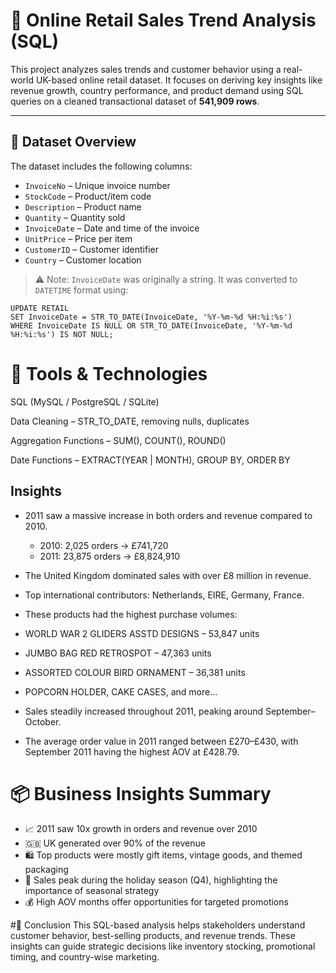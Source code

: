 # 🛒 Online Retail Sales Trend Analysis (SQL)

This project analyzes sales trends and customer behavior using a real-world UK-based online retail dataset. It focuses on deriving key insights like revenue growth, country performance, and product demand using SQL queries on a cleaned transactional dataset of **541,909 rows**.

---

## 📁 Dataset Overview

The dataset includes the following columns:

- `InvoiceNo` – Unique invoice number  
- `StockCode` – Product/item code  
- `Description` – Product name  
- `Quantity` – Quantity sold  
- `InvoiceDate` – Date and time of the invoice  
- `UnitPrice` – Price per item  
- `CustomerID` – Customer identifier  
- `Country` – Customer location  

> ⚠️ Note: `InvoiceDate` was originally a string. It was converted to `DATETIME` format using:
```
UPDATE RETAIL
SET InvoiceDate = STR_TO_DATE(InvoiceDate, '%Y-%m-%d %H:%i:%s')
WHERE InvoiceDate IS NULL OR STR_TO_DATE(InvoiceDate, '%Y-%m-%d %H:%i:%s') IS NOT NULL; 
```

# 🧰 Tools & Technologies
SQL (MySQL / PostgreSQL / SQLite)

Data Cleaning – STR_TO_DATE, removing nulls, duplicates

Aggregation Functions – SUM(), COUNT(), ROUND()

Date Functions – EXTRACT(YEAR | MONTH), GROUP BY, ORDER BY



## Insights 
- 2011 saw a massive increase in both orders and revenue compared to 2010.
   - 2010: 2,025 orders → £741,720
   - 2011: 23,875 orders → £8,824,910

- The United Kingdom dominated sales with over £8 million in revenue.

- Top international contributors: Netherlands, EIRE, Germany, France.
- These products had the highest purchase volumes:
- WORLD WAR 2 GLIDERS ASSTD DESIGNS – 53,847 units
- JUMBO BAG RED RETROSPOT – 47,363 units
- ASSORTED COLOUR BIRD ORNAMENT – 36,381 units
- POPCORN HOLDER, CAKE CASES, and more...
- Sales steadily increased throughout 2011, peaking around September–October.
- The average order value in 2011 ranged between £270–£430, with September 2011 having the highest AOV at £428.79.

# 📦 Business Insights Summary
- 📈 2011 saw 10x growth in orders and revenue over 2010
- 🇬🇧  UK generated over 90% of the revenue
- 🛍️ Top products were mostly gift items, vintage goods, and themed packaging
- 📅 Sales peak during the holiday season (Q4), highlighting the importance of seasonal strategy
- 💰 High AOV months offer opportunities for targeted promotions

#📌 Conclusion
This SQL-based analysis helps stakeholders understand customer behavior, best-selling products, and revenue trends. These insights can guide strategic decisions like inventory stocking, promotional timing, and country-wise marketing.
